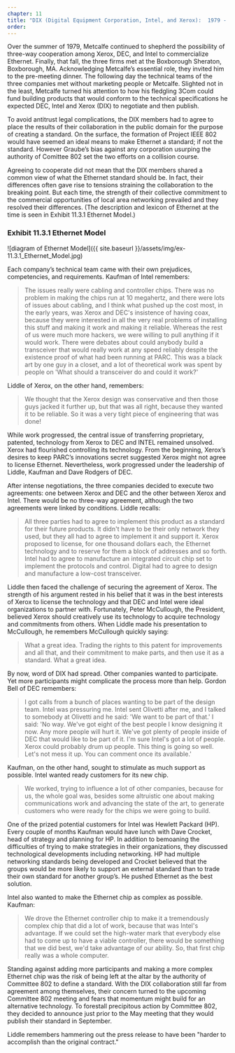 ```yaml
---
chapter: 11
title: "DIX (Digital Equipment Corporation, Intel, and Xerox):  1979 - 1980"
order: 
---
```


Over the summer of 1979, Metcalfe continued to shepherd the possibility of three-way cooperation among Xerox, DEC, and Intel to commercialize Ethernet. Finally, that fall, the three firms met at the Boxborough Sheraton, Boxborough, MA. Acknowledging Metcalfe’s essential role, they invited him to the pre-meeting dinner. The following day the technical teams of the three companies met without marketing people or Metcalfe. Slighted not in the least, Metcalfe turned his attention to how his fledgling 3Com could fund building products that would conform to the technical specifications he expected DEC, Intel and Xerox (DIX) to negotiate and then publish.

To avoid antitrust legal complications, the DIX members had to agree to place the results of their collaboration in the public domain for the purpose of creating a standard. On the surface, the formation of Project IEEE 802 would have seemed an ideal means to make Ethernet a standard; if not the standard. However Graube’s bias against any corporation usurping the authority of Comittee 802 set the two efforts on a collision course.

Agreeing to cooperate did not mean that the DIX members shared a common view of what the Ethernet standard should be. In fact, their differences often gave rise to tensions straining the collaboration to the breaking point. But each time, the strength of their collective commitment to the commercial opportunities of local area networking prevailed and they resolved their differences. (The description and lexicon of Ethernet at the time is seen in Exhibit 11.3.1 Ethernet Model.)

### Exhibit 11.3.1 Ethernet Model

![diagram of Ethernet Model]({{ site.baseurl }}/assets/img/ex-11.3.1_Ethernet_Model.jpg) 

Each company’s technical team came with their own prejudices, competencies, and requirements. Kaufman of Intel remembers:

>The issues really were cabling and controller chips. There was no problem in making the chips run at 10 megahertz, and there were lots of issues about cabling, and I think what pushed up the cost most, in the early years, was Xerox and DEC's insistence of having coax, because they were interested in all the very real problems of installing this stuff and making it work and making it reliable. Whereas the rest of us were much more hackers, we were willing to pull anything if it would work. There were debates about could anybody build a transceiver that would really work at any speed reliably despite the existence proof of what had been running at PARC. This was a black art by one guy in a closet, and a lot of theoretical work was spent by people on 'What should a transceiver do and could it work?'

Liddle of Xerox, on the other hand, remembers:

>We thought that the Xerox design was conservative and then those guys jacked it further up, but that was all right, because they wanted it to be reliable. So it was a very tight piece of engineering that was done!

While work progressed, the central issue of transferring proprietary, patented, technology from Xerox to DEC and INTEL remained unsolved. Xerox had flourished controlling its technology. From the beginning, Xerox’s desires to keep PARC’s innovations secret suggested Xerox might not agree to license Ethernet. Nevertheless, work progressed under the leadership of Liddle, Kaufman and Dave Rodgers of DEC.

After intense negotiations, the three companies decided to execute two agreements: one between Xerox and DEC and the other between Xerox and Intel. There would be no three-way agreement, although the two agreements were linked by conditions. Liddle recalls:

>All three parties had to agree to implement this product as a standard for their future products. It didn't have to be their only network they used, but they all had to agree to implement it and support it. Xerox proposed to license, for one thousand dollars each, the Ethernet technology and to reserve for them a block of addresses and so forth. Intel had to agree to manufacture an integrated circuit chip set to implement the protocols and control. Digital had to agree to design and manufacture a low-cost transceiver.

Liddle then faced the challenge of securing the agreement of Xerox. The strength of his argument rested in his belief that it was in the best interests of Xerox to license the technology and that DEC and Intel were ideal organizations to partner with. Fortunately, Peter McCullough, the President, believed Xerox should creatively use its technology to acquire technology and commitments from others. When Liddle made his presentation to McCullough, he remembers McCullough quickly saying:

>What a great idea. Trading the rights to this patent for improvements and all that, and their commitment to make parts, and then use it as a standard. What a great idea.

By now, word of DIX had spread. Other companies wanted to participate. Yet more participants might complicate the process more than help. Gordon Bell of DEC remembers:

>I got calls from a bunch of places wanting to be part of the design team. Intel was pressuring me. Intel sent Olivetti after me, and I talked to somebody at Olivetti and he said: 'We want to be part of that.' I said: 'No way. We've got eight of the best people I know designing it now. Any more people will hurt it. We've got plenty of people inside of DEC that would like to be part of it. I'm sure Intel's got a lot of people. Xerox could probably drum up people. This thing is going so well. Let's not mess it up. You can comment once its available.'

Kaufman, on the other hand, sought to stimulate as much support as possible. Intel wanted ready customers for its new chip.

>We worked, trying to influence a lot of other companies, because for us, the whole goal was, besides some altruistic one about making communications work and advancing the state of the art, to generate customers who were ready for the chips we were going to build.

One of the prized potential customers for Intel was Hewlett Packard (HP). Every couple of months Kaufman would have lunch with Dave Crocket, head of strategy and planning for HP. In addition to bemoaning the difficulties of trying to make strategies in their organizations, they discussed technological developments including networking. HP had multiple networking standards being developed and Crocket believed that the groups would be more likely to support an external standard than to trade their own standard for another group’s. He pushed Ethernet as the best solution.

Intel also wanted to make the Ethernet chip as complex as possible. Kaufman:

>We drove the Ethernet controller chip to make it a tremendously complex chip that did a lot of work, because that was Intel's advantage. If we could set the high-water mark that everybody else had to come up to have a viable controller, there would be something that we did best, we'd take advantage of our ability. So, that first chip really was a whole computer.

Standing against adding more participants and making a more complex Ethernet chip was the risk of being left at the altar by the authority of Committee 802 to define a standard. With the DIX collaboration still far from agreement among themselves, their concern turned to the upcoming Committee 802 meeting and fears that momentum might build for an alternative technology. To forestall precipitous action by Committee 802, they decided to announce just prior to the May meeting that they would publish their standard in September.

Liddle remembers hammering out the press release to have been "harder to accomplish than the original contract."
